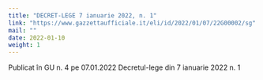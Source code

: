 ```yaml
---
title: "DECRET-LEGE 7 ianuarie 2022, n. 1"
link: "https://www.gazzettaufficiale.it/eli/id/2022/01/07/22G00002/sg"
mail: ""
date: 2022-01-10
weight: 1
---
```

Publicat în GU n. 4 ​​pe 07.01.2022 Decretul-lege din 7 ianuarie 2022 n. 1
